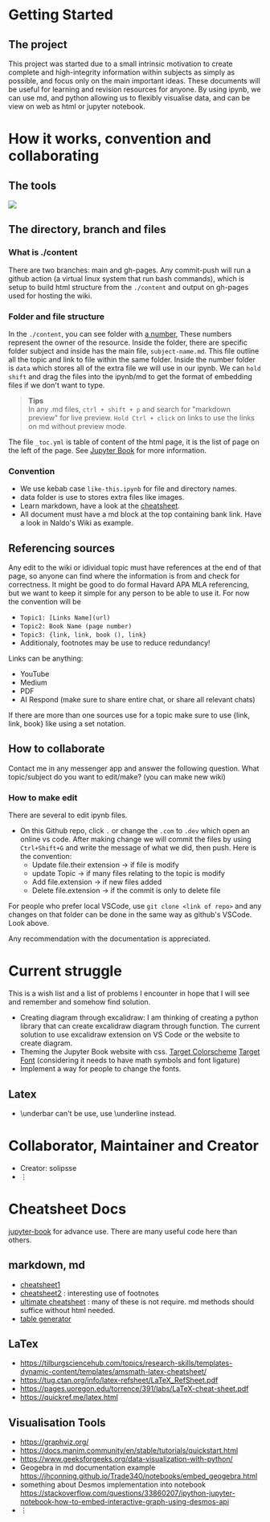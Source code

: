 
# Getting Started

## The project

This project was started due to a small intrinsic motivation to create complete and high-integrity information within subjects as simply as possible, and focus only on the main important ideas. These documents will be useful for learning and revision resources for anyone. By using ipynb, we can use md, and python allowing us to flexibly visualise data, and can be view on web as html or jupyter notebook.

# How it works, convention and collaborating

## The tools

![](./1/data/wiki-explain.svg)

## The directory, branch and files

### What is ./content

There are two branches: main and gh-pages. Any commit-push will run a github action (a virtual linux system that run bash commands), which is setup to build html structure from the ```./content``` and output on gh-pages used for hosting the wiki.

### Folder and file structure

In the `./content`, you can see folder with [a number](folder-number.md), These numbers represent the owner of the resource. Inside the folder, there are specific folder subject and inside has the main file, `subject-name.md`. This file outline all the topic and link to file within the same folder. Inside the number folder is `data` which stores all of the extra file we will use in our ipynb. We can `hold shift` and drag the files into the ipynb/md to get the format of embedding files if we don't want to type.

> **Tips**  
> In any .md files, `ctrl + shift + p` and search for "markdown preview" for live preview. `Hold Ctrl + click` on links to use the links on md without preview mode.

The file `_toc.yml` is table of content of the html page, it is the list of page on the left of the page. See [Jupyter Book](https://jupyterbook.org/en/stable/intro.html) for more information.

### Convention

- We use kebab case `like-this.ipynb` for file and directory names.   
- data folder is use to stores extra files like images.
- Learn markdown, have a look at the [cheatsheet](#cheatsheet-docs). 
- All document must have a md block at the top containing bank link. Have a look in Naldo's Wiki as example.

## Referencing sources

Any edit to the wiki or idividual topic must have references at the end of that page, so anyone can find where the information is from and check for correctness. It might be good to do formal Havard APA MLA referencing, but we want to keep it simple for any person to be able to use it.
For now the convention will be 

- `Topic1: [Links Name](url)`
- `Topic2: Book Name (page number)`
- `Topic3: {link, link, book (), link}`
- Additionaly, footnotes may be use to reduce redundancy!

Links can be anything:

- YouTube
- Medium
- PDF
- AI Respond (make sure to share entire chat, or share all relevant chats)

If there are more than one sources use for a topic make sure to use {link, link, book} like using a set notation.

## How to collaborate

Contact me in any messenger app and answer the following question.
What topic/subject do you want to edit/make? (you can make new wiki)

### How to make edit

There are several to edit ipynb files.

- On this Github repo, click `.` or change the `.com` to `.dev` which open an online vs code. After making change we will commit the files by using `Ctrl+Shift+G` and write the message of what we did, then push. Here is the convention:
  - Update file.their extension -> if file is modify
  - update Topic -> if many files relating to the topic is modify
  - Add file.extension -> if new files added
  - Delete file.extension -> if the commit is only to delete file 

For people who prefer local VSCode, use `git clone <link of repo>` and any changes on that folder can be done in the same way as github's VSCode. Look above.

Any recommendation with the documentation is appreciated.

# Current struggle

This is a wish list and a list of problems I encounter in hope that I will see and remember and somehow find solution.

- Creating diagram through excalidraw: I am thinking of creating a python library that can create excalidraw diagram through function. The current solution to use excalidraw extension on VS Code or the website to create diagram.
- Theming the Jupyter Book website with css. [Target Colorscheme](https://rosepinetheme.com/palette/) [Target Font](https://www.jetbrains.com/lp/mono/) (considering it needs to have math symbols and font ligature)
- Implement a way for people to change the fonts.

## Latex

- \underbar can't be use, use \underline instead.


# Collaborator, Maintainer and Creator

- Creator: solipsse
- $\vdots$

# Cheatsheet Docs

[jupyter-book](https://jupyterbook.org/en/stable/file-types/index.html) for advance use. There are many useful code here than others.

## markdown, md

  - [cheatsheet1](https://www.markdownguide.org/cheat-sheet/)
  - [cheatsheet2](https://github.com/adam-p/markdown-here/wiki/Markdown-Cheatsheet) : interesting use of footnotes
  - [ultimate cheatsheet](https://github.com/lifeparticle/Markdown-Cheatsheet) : many of these is not require. md methods should suffice without html needed.
  - [table generator](https://www.tablesgenerator.com/markdown_tables)

## LaTex
- https://tilburgsciencehub.com/topics/research-skills/templates-dynamic-content/templates/amsmath-latex-cheatsheet/
- https://tug.ctan.org/info/latex-refsheet/LaTeX_RefSheet.pdf
- https://pages.uoregon.edu/torrence/391/labs/LaTeX-cheat-sheet.pdf
- https://quickref.me/latex.html

## Visualisation Tools
- https://graphviz.org/
- https://docs.manim.community/en/stable/tutorials/quickstart.html
- https://www.geeksforgeeks.org/data-visualization-with-python/
- Geogebra in md documentation example https://jhconning.github.io/Trade340/notebooks/embed_geogebra.html
- something about Desmos implementation into notebook https://stackoverflow.com/questions/33860207/ipython-jupyter-notebook-how-to-embed-interactive-graph-using-desmos-api 
- $\vdots$
